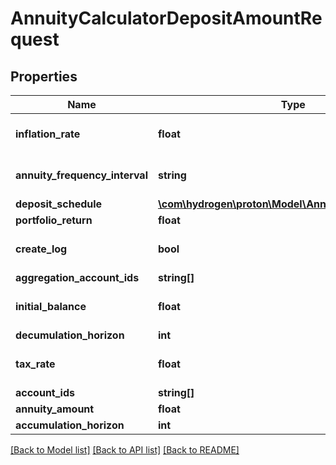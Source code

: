 # AnnuityCalculatorDepositAmountRequest

## Properties
Name | Type | Description | Notes
------------ | ------------- | ------------- | -------------
**inflation_rate** | **float** |  | [optional] [default to 0.0]
**annuity_frequency_interval** | **string** |  | [optional] [default to 'year']
**deposit_schedule** | [**\com\hydrogen\proton\Model\AnnuityDepositSchedule**](AnnuityDepositSchedule.md) |  | [optional] 
**portfolio_return** | **float** |  | 
**create_log** | **bool** |  | [optional] [default to false]
**aggregation_account_ids** | **string[]** |  | [optional] 
**initial_balance** | **float** |  | [optional] [default to 0.0]
**decumulation_horizon** | **int** |  | 
**tax_rate** | **float** |  | [optional] [default to 0.0]
**account_ids** | **string[]** |  | [optional] 
**annuity_amount** | **float** |  | 
**accumulation_horizon** | **int** |  | 

[[Back to Model list]](../README.md#documentation-for-models) [[Back to API list]](../README.md#documentation-for-api-endpoints) [[Back to README]](../README.md)


